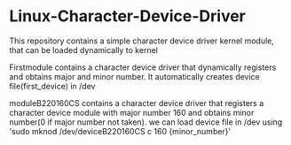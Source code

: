 # Linux-Character-Device-Driver
This repository contains a simple character device driver kernel module, that can be loaded dynamically to kernel

Firstmodule contains a character device driver that dynamically registers and obtains major and minor number. It automatically creates device file(first_device) in /dev

moduleB220160CS contains a character device driver that registers a character device module with major number 160 and obtains minor number(0 if major number not taken). we can load device file in /dev using 'sudo mknod /dev/deviceB220160CS c 160 {minor_number}' 

